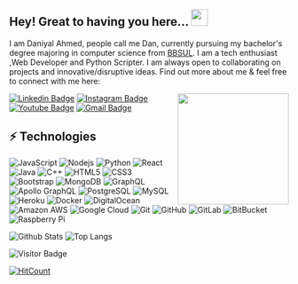 ## Hey! Great to having you here... <img src="https://raw.githubusercontent.com/aemmadi/aemmadi/master/wave.gif" width="30px">

I am Daniyal Ahmed, people call me Dan, currently pursuing my bachelor's degree majoring in computer science from [BBSUL](https://BBSUL.edu.pk/). I am a tech enthusiast ,Web Developer and Python Scripter. I am always open to collaborating on projects and innovative/disruptive ideas. Find out more about me & feel free to connect with me here:

<img align='right' src='https://user-images.githubusercontent.com/5713670/87202985-820dcb80-c2b6-11ea-9f56-7ec461c497c3.gif' width='200"'>

[![Linkedin Badge](https://img.shields.io/badge/-whodanyalahmed-blue?style=flat-square&logo=Linkedin&logoColor=white&link=https://www.linkedin.com/in/whodanyalahmed/)](https://www.linkedin.com/in/whodanyalahmed/)
[![Instagram Badge](https://img.shields.io/badge/-whodanyalahmed-purple?style=flat-square&logo=instagram&logoColor=white&link=https://instagram.com/whodanyalahmed/)](https://instagram.com/whodanyalahmed)
[![Youtube Badge](https://img.shields.io/badge/-whodanyalahmed-darkred?style=flat-square&logo=youtube&logoColor=white&link=https://www.youtube.com/c/koolkanna)](https://www.youtube.com/channel/UCAP2ECfCJ-PZ4MwusaT6MhQ)
[![Gmail Badge](https://img.shields.io/badge/-daniahmedkhatri@gmail.com-c14438?style=flat-square&logo=Gmail&logoColor=white&link=mailto:daniahmedkhatri@gmail.com)](mailto:daniahmedkhatru@gmail.com)

## ⚡ Technologies

![JavaScript](https://img.shields.io/badge/-JavaScript-black?style=flat-square&logo=javascript)
![Nodejs](https://img.shields.io/badge/-Nodejs-black?style=flat-square&logo=Node.js)
![Python](https://img.shields.io/badge/-Python-black?style=flat-square&logo=Python)
![React](https://img.shields.io/badge/-React-black?style=flat-square&logo=react)
![Java](https://img.shields.io/badge/-java-E34A86?style=flat-square&logo=java)
![C++](https://img.shields.io/badge/-C++-00599C?style=flat-square&logo=c)
![HTML5](https://img.shields.io/badge/-HTML5-E34F26?style=flat-square&logo=html5&logoColor=white)
![CSS3](https://img.shields.io/badge/-CSS3-1572B6?style=flat-square&logo=css3)
![Bootstrap](https://img.shields.io/badge/-Bootstrap-563D7C?style=flat-square&logo=bootstrap)
![MongoDB](https://img.shields.io/badge/-MongoDB-black?style=flat-square&logo=mongodb)
![GraphQL](https://img.shields.io/badge/-GraphQL-E10098?style=flat-square&logo=graphql)
![Apollo GraphQL](https://img.shields.io/badge/-Apollo%20GraphQL-311C87?style=flat-square&logo=apollo-graphql)
![PostgreSQL](https://img.shields.io/badge/-PostgreSQL-336791?style=flat-square&logo=postgresql)
![MySQL](https://img.shields.io/badge/-MySQL-black?style=flat-square&logo=mysql)
![Heroku](https://img.shields.io/badge/-Heroku-430098?style=flat-square&logo=heroku)
![Docker](https://img.shields.io/badge/-Docker-black?style=flat-square&logo=docker)
![DigitalOcean](https://img.shields.io/badge/-Digital%20Ocean-darkblue?style=flat-square&logo=digitalocean)
![Amazon AWS](https://img.shields.io/badge/Amazon%20AWS-232F3E?style=flat-square&logo=amazon-aws)
![Google Cloud](https://img.shields.io/badge/Google%20Cloud-black?style=flat-square&logo=google-cloud)
![Git](https://img.shields.io/badge/-Git-black?style=flat-square&logo=git)
![GitHub](https://img.shields.io/badge/-GitHub-181717?style=flat-square&logo=github)
![GitLab](https://img.shields.io/badge/-GitLab-FCA121?style=flat-square&logo=gitlab)
![BitBucket](https://img.shields.io/badge/-BitBucket-darkblue?style=flat-square&logo=bitbucket)
![Raspberry Pi](https://img.shields.io/badge/-Raspberry%20Pi-C51A4A?style=flat-square&logo=Raspberry-Pi)

![Github Stats](https://github-readme-stats.vercel.app/api?username=whodanyalahmed&count_private=true&show_icons=true&include_all_commits=true)
![Top Langs](https://github-readme-stats.vercel.app/api/top-langs/?username=whodanyalahmed&hide=TeX&layout=compact)

![Visitor Badge](https://visitor-badge.laobi.icu/badge?page_id=whodanyalahmed.whodanyalahmed)

[![HitCount](http://hits.dwyl.com/whodanyalahmed/ukashasohail.svg)](http://hits.dwyl.com/whodanyalahmed/whodanyalahmed)

